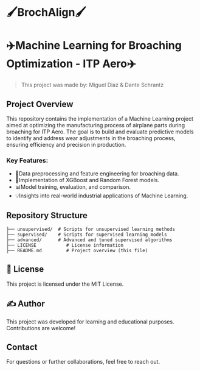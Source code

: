 # 🖌️BrochAlign🖌️
# ✈️Machine Learning for Broaching Optimization - ITP Aero✈️

> This project was made by: Miguel Diaz & Dante Schrantz

## Project Overview
This repository contains the implementation of a Machine Learning project aimed at optimizing the manufacturing process of airplane parts during broaching for ITP Aero. The goal is to build and evaluate predictive models to identify and address wear adjustments in the broaching process, ensuring efficiency and precision in production.

### Key Features:
- 🔄Data preprocessing and feature engineering for broaching data.
- 🌟Implementation of XGBoost and Random Forest models.
- 📊Model training, evaluation, and comparison.
- 💡Insights into real-world industrial applications of Machine Learning.

## Repository Structure
```
├── unsupervised/  # Scripts for unsupervised learning methods
├── supervised/    # Scripts for supervised learning models
├── advanced/      # Advanced and tuned supervised algorithms
├── LICENSE           # License information
├── README.md         # Project overview (this file)
```

## 📜 License
This project is licensed under the MIT License.

## ✍️ Author
This project was developed for learning and educational purposes. Contributions are welcome!

## Contact
For questions or further collaborations, feel free to reach out.
